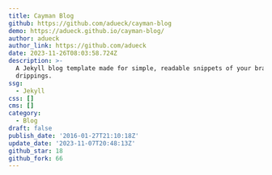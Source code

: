 ```yaml
---
title: Cayman Blog
github: https://github.com/adueck/cayman-blog
demo: https://adueck.github.io/cayman-blog/
author: adueck
author_link: https://github.com/adueck
date: 2023-11-26T08:03:58.724Z
description: >-
  A Jekyll blog template made for simple, readable snippets of your brain
  drippings.
ssg:
  - Jekyll
css: []
cms: []
category:
  - Blog
draft: false
publish_date: '2016-01-27T21:10:18Z'
update_date: '2023-11-07T20:48:13Z'
github_star: 18
github_fork: 66
---
```

